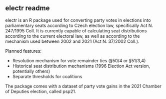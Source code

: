 ## electr readme

electr is an R package used for converting party votes in elections into parliamentary seats according to Czech election law, specifically Act N. 247/1995 Coll. It is currently capable of calculating seat distributions according to the current electoral law, as well as according to the mechanism used between 2002 and 2021 (Act N. 37/2002 Coll.).

Planned features:

-   Resolution mechanism for vote remainder ties (§50/4 or §51/3,4)
-   Historical seat distribution mechanisms (1996 Election Act version, potentially others)
-   Separate thresholds for coalitions

The package comes with a dataset of party vote gains in the 2021 Chamber of Deputies election, called psp21.
